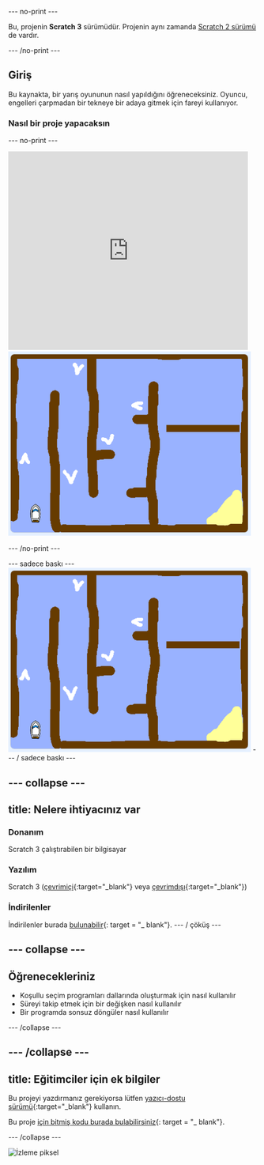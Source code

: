 \--- no-print \---

Bu, projenin **Scratch 3** sürümüdür. Projenin aynı zamanda [Scratch 2 sürümü](https://projects.raspberrypi.org/en/projects/boat-race-scratch2) de vardır.

\--- /no-print \---

## Giriş

Bu kaynakta, bir yarış oyununun nasıl yapıldığını öğreneceksiniz. Oyuncu, engelleri çarpmadan bir tekneye bir adaya gitmek için fareyi kullanıyor.

### Nasıl bir proje yapacaksın

\--- no-print \---

<div class="scratch-preview">
  <iframe allowtransparency="true" width="485" height="402" src="https://scratch.mit.edu/projects/embed/276662533/?autostart=false" frameborder="0" scrolling="no"></iframe>
  <img src="images/boat_race_demo.png">
</div>

\--- /no-print \---

\--- sadece baskı \--- ![boat race demo](images/boat_race_demo.png) \--- / sadece baskı \---

## \--- collapse \---

## title: Nelere ihtiyacınız var

### Donanım

Scratch 3 çalıştırabilen bir bilgisayar

### Yazılım

Scratch 3 ([çevrimiçi](https://rpf.io/scratchon){:target="_blank"} veya [çevrimdışı](https://rpf.io/scratchoff){:target="_blank"})

### İndirilenler

İndirilenler burada [bulunabilir](http://rpf.io/p/en/boat-race-go){: target = "_ blank"}. \--- / çöküş \---

## \--- collapse \---

## Öğrenecekleriniz

+ Koşullu seçim programları dallarında oluşturmak için nasıl kullanılır
+ Süreyi takip etmek için bir değişken nasıl kullanılır
+ Bir programda sonsuz döngüler nasıl kullanılır

\--- /collapse \---

## \--- /collapse \---

## title: Eğitimciler için ek bilgiler

Bu projeyi yazdırmanız gerekiyorsa lütfen [yazıcı-dostu sürümü](https://projects.raspberrypi.org/en/projects/boat-race/print){:target="_blank"} kullanın.

Bu proje [için bitmiş kodu burada bulabilirsiniz](http://rpf.io/p/en/boat-race-get){: target = "_ blank"}.

\--- /collapse \---

![İzleme piksel](https://code.org/api/hour/begin_codeclub_boatrace.png)